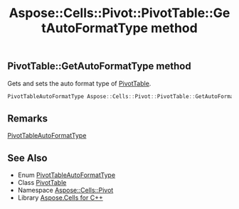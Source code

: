 ﻿---
title: Aspose::Cells::Pivot::PivotTable::GetAutoFormatType method
linktitle: GetAutoFormatType
second_title: Aspose.Cells for C++ API Reference
description: 'Aspose::Cells::Pivot::PivotTable::GetAutoFormatType method. Gets and sets the auto format type of PivotTable in C++.'
type: docs
weight: 6100
url: /cpp/aspose.cells.pivot/pivottable/getautoformattype/
---
## PivotTable::GetAutoFormatType method


Gets and sets the auto format type of [PivotTable](../).

```cpp
PivotTableAutoFormatType Aspose::Cells::Pivot::PivotTable::GetAutoFormatType()
```

## Remarks


[PivotTableAutoFormatType](../../pivottableautoformattype/)
## See Also

* Enum [PivotTableAutoFormatType](../../pivottableautoformattype/)
* Class [PivotTable](../)
* Namespace [Aspose::Cells::Pivot](../../)
* Library [Aspose.Cells for C++](../../../)
